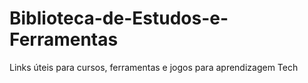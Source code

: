 # Biblioteca-de-Estudos-e-Ferramentas
Links úteis para cursos, ferramentas e jogos para aprendizagem Tech
